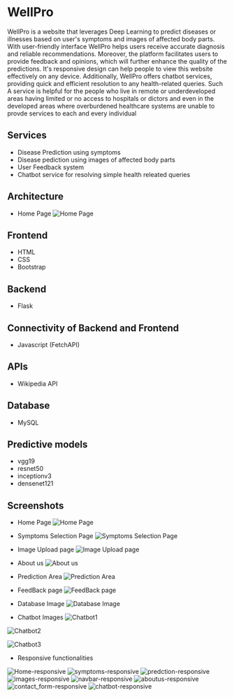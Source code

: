 # WellPro
WellPro is a website that leverages Deep Learning to predict diseases or illnesses based on user's symptoms and images of affected body parts. With user-friendly interface WellPro helps users receive accurate diagnosis and reliable recommendations. Moreover, the platform facilitates users to provide feedback and opinions, which will further enhance the quality of the predictions. It's responsive design can help people to view this website effectively on any device. Additionally, WellPro offers chatbot services, providing quick and efficient resolution to any health-related queries.
Such A service is helpful for the people who live in remote or underdeveloped areas having limited or no access to hospitals or dictors and even in the developed areas where overburdened healthcare systems are unable to provde services to each and every individual




## Services
- Disease Prediction using symptoms
- Disease pediction using images of affected body parts
- User Feedback system
- Chatbot service for resolving simple health releated queries

## Architecture
- Home Page
![Home Page](https://github.com/UrmilPawar/Project-Wellness/blob/master/Images/Architecture_img.png?raw=true)
## Frontend
- HTML 
- CSS
- Bootstrap
## Backend
- Flask
## Connectivity of Backend and Frontend
- Javascript (FetchAPI)
## APIs
- Wikipedia API
## Database
- MySQL
## Predictive  models
- vgg19
- resnet50
- inceptionv3
- densenet121
## Screenshots
- Home Page
![Home Page](https://github.com/UrmilPawar/Project-Wellness/blob/master/Images/Screenshot%20(1714).png?raw=true)

- Symptoms Selection Page
![Symptoms Selection Page](https://github.com/UrmilPawar/Project-Wellness/blob/master/Images/Screenshot%20(1713).png?raw=true)

- Image Upload page
![Image Upload page](https://github.com/UrmilPawar/Project-Wellness/blob/master/Images/skin.png?raw=true)

- About us
![About us](https://github.com/UrmilPawar/Project-Wellness/blob/master/Images/Screenshot%20(1715).png?raw=true)

- Prediction Area
![Prediction Area](https://github.com/UrmilPawar/Project-Wellness/blob/master/Images/Prediction.png?raw=true)

- FeedBack page
![FeedBack page](https://github.com/UrmilPawar/Project-Wellness/blob/master/Images/Screenshot%20(1716).png?raw=true)

- Database Image
![Database Image](https://github.com/UrmilPawar/Project-Wellness/blob/master/Images/database.jpg?raw=true)

- Chatbot Images
![Chatbot1](https://github.com/UrmilPawar/Project-Wellness/blob/master/Images/Screenshot%20(1717).png?raw=true)

![Chatbot2](https://github.com/UrmilPawar/Project-Wellness/blob/master/Images/Screenshot%20(1718).png?raw=true)

![Chatbot3](https://github.com/UrmilPawar/Project-Wellness/blob/master/Images/Screenshot%20(1719).png?raw=true)
- Responsive functionalities

![Home-responsive](https://github.com/UrmilPawar/Project-Wellness/blob/master/Images/Home-responsive.jpg?raw=true)
![symptoms-responsive](https://github.com/UrmilPawar/Project-Wellness/blob/master/Images/ssymptoms-responsive.jpg?raw=true)
![predction-responsive](https://github.com/UrmilPawar/Project-Wellness/blob/master/Images/prediction-responsive.jpg?raw=true)
![images-responsive](https://github.com/UrmilPawar/Project-Wellness/blob/master/Images/images-responsive.jpg?raw=true)
![navbar-responsive](https://github.com/UrmilPawar/Project-Wellness/blob/master/Images/navbar-responsive.jpg?raw=true)
![aboutus-responsive](https://github.com/UrmilPawar/Project-Wellness/blob/master/Images/aboutus-responsive.jpg?raw=true)
![contact_form-responsive](https://github.com/UrmilPawar/Project-Wellness/blob/master/Images/contact_form-responsive.jpg?raw=true)
![chatbot-responsive](https://github.com/UrmilPawar/Project-Wellness/blob/master/Images/chatbot-responsive.jpg?raw=true)


